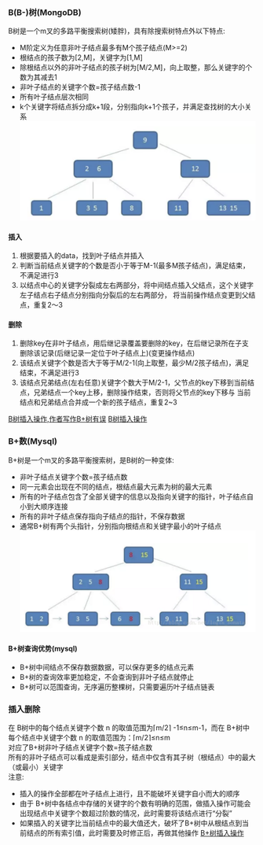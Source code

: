 ### B(B-)树(MongoDB)
B树是一个m叉的多路平衡搜索树(矮胖)，具有除搜索树特点外以下特点: 
+ M阶定义为任意非叶子结点最多有M个孩子结点(M>=2)
+ 根结点的孩子数为[2,M]，关键字为[1,M]
+ 除根结点以外的非叶子结点的孩子树为[M/2,M]，向上取整，那么关键字的个数为其减去1
+ 非叶子结点的关键字个数=孩子结点数-1
+ 所有叶子结点层次相同
+ k个关键字将结点拆分成k+1段，分别指向k+1个孩子，并满足查找树的大小关系
![B树示例](../static/image/datastructure/B树示例.png)

#### 插入
1. 根据要插入的data，找到叶子结点并插入
2. 判断当前结点关键字的个数是否小于等于M-1(最多M孩子结点)，满足结束，不满足进行3
3. 以结点中心的关键字分裂成左右两部分，将中间结点插入父结点，这个关键字左子结点右子结点分别指向分裂后的左右两部分，
将当前操作结点变更到父结点，重复2～3  

#### 删除
1. 删除key在非叶子结点，用后继记录覆盖要删除的key，在后继记录所在子支删除该记录(后继记录一定位于叶子结点上)(变更操作结点)
2. 该结点关键字个数是否大于等于M/2-1(向上取整，最少M/2孩子结点)，满足结束，不满足进行3
3. 该结点兄弟结点(左右任意)关键字个数大于M/2-1，父节点的key下移到当前结点，兄弟结点一个key上移，删除操作结束，否则将父节点的key下移与
当前结点和兄弟结点合并成一个新的孩子结点，重复2~3

[B树插入操作,作者写作B+树有误](https://www.cnblogs.com/nullzx/p/8729425.html)
[B树插入操作](http://data.biancheng.net/view/60.html)

### B+数(Mysql)
B+树是一个m叉的多路平衡搜索树，是B树的一种变体: 
+ 非叶子结点关键字个数=孩子结点数
+ 同一元素会出现在不同的结点，根结点最大元素为树的最大元素
+ 所有的叶子结点包含了全部关键字的信息以及指向关键字的指针，叶子结点自小到大顺序连接
+ 所有的非叶子结点保存指向子结点的指针，不保存数据
+ 通常B+树有两个头指针，分别指向根结点和关键字最小的叶子结点
![B+树示例](../static/image/datastructure/B+树示例.png)

#### B+树查询优势(mysql)
+ B+树中间结点不保存数据数据，可以保存更多的结点元素
+ B+树的查询效率更加稳定，不会查询到非叶子结点就停止
+ B+树可以范围查询，无序遍历整棵树，只需要遍历叶子结点链表

### 插入删除
在 B树中的每个结点关键字个数 n 的取值范围为⌈m/2⌉ -1≤n≤m-1，而在 B+树中每个结点中关键字个数 n 的取值范围为：⌈m/2⌉≤n≤m  
对应了B+树非叶子结点关键字个数=孩子结点数  
所有的非叶子结点可以看成是索引部分，结点中仅含有其子树（根结点）中的最大（或最小）关键字  
注意:  
+ 插入的操作全部都在叶子结点上进行，且不能破坏关键字自小而大的顺序
+ 由于 B+树中各结点中存储的关键字的个数有明确的范围，做插入操作可能会出现结点中关键字个数超过阶数的情况，此时需要将该结点进行“分裂”
+ 如果插入的关键字比当前结点中的最大值还大，破坏了B+树中从根结点到当前结点的所有索引值，此时需要及时修正后，再做其他操作
[B+树插入操作](http://data.biancheng.net/view/61.html)
